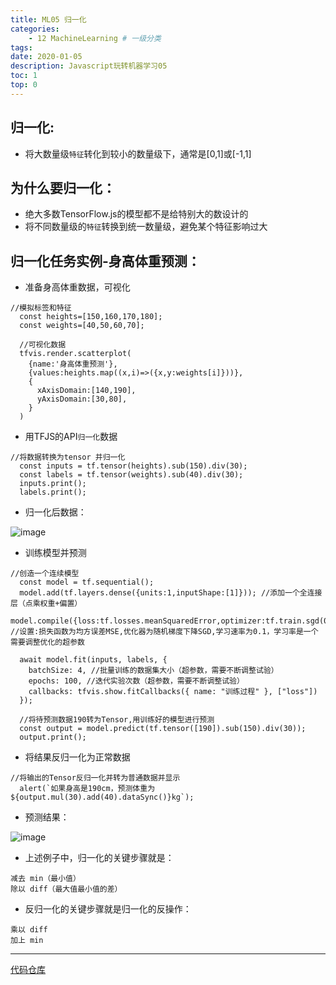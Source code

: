 ```yaml
---
title: ML05 归一化
categories:
    - 12 MachineLearning # 一级分类
tags:
date: 2020-01-05
description: Javascript玩转机器学习05
toc: 1
top: 0
---
```

## 归一化:
- 将大数量级`特征`转化到较小的数量级下，通常是[0,1]或[-1,1]

## 为什么要归一化：
- 绝大多数TensorFlow.js的模型都不是给特别大的数设计的
- 将不同数量级的`特征`转换到统一数量级，避免某个特征影响过大

## 归一化任务实例-身高体重预测：
- 准备身高体重数据，可视化


```
//模拟标签和特征
  const heights=[150,160,170,180];
  const weights=[40,50,60,70];

  //可视化数据
  tfvis.render.scatterplot(
    {name:'身高体重预测'},
    {values:heights.map((x,i)=>({x,y:weights[i]}))},
    {
      xAxisDomain:[140,190],
      yAxisDomain:[30,80],
    }
  )
```


- 用TFJS的API`归一化`数据


```
//将数据转换为tensor 并归一化
  const inputs = tf.tensor(heights).sub(150).div(30);
  const labels = tf.tensor(weights).sub(40).div(30);
  inputs.print();
  labels.print();
```

- 归一化后数据：

![image](/images/ai/28.png)


- 训练模型并预测


```
//创造一个连续模型
  const model = tf.sequential();
  model.add(tf.layers.dense({units:1,inputShape:[1]})); //添加一个全连接层（点乘权重+偏置）
  model.compile({loss:tf.losses.meanSquaredError,optimizer:tf.train.sgd(0.1)});  //设置:损失函数为均方误差MSE,优化器为随机梯度下降SGD,学习速率为0.1，学习率是一个需要调整优化的超参数

  await model.fit(inputs, labels, {
    batchSize: 4, //批量训练的数据集大小（超参数，需要不断调整试验）
    epochs: 100, //迭代实验次数（超参数，需要不断调整试验）
    callbacks: tfvis.show.fitCallbacks({ name: "训练过程" }, ["loss"])
  });

  //将待预测数据190转为Tensor,用训练好的模型进行预测
  const output = model.predict(tf.tensor([190]).sub(150).div(30)); 
  output.print();
```


- 将结果反归一化为正常数据


```
//将输出的Tensor反归一化并转为普通数据并显示
  alert(`如果身高是190cm，预测体重为${output.mul(30).add(40).dataSync()}kg`); 
```

- 预测结果：

![image](/images/ai/29.png)

- 上述例子中，归一化的关键步骤就是：
```
减去 min（最小值）
除以 diff（最大值最小值的差）
```

- 反归一化的关键步骤就是归一化的反操作：
```
乘以 diff
加上 min
```



---
[代码仓库](https://github.com/scarsu/js-ml.git)
